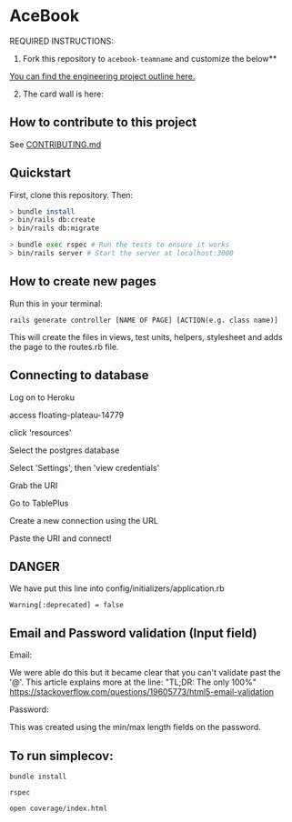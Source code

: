 # AceBook

REQUIRED INSTRUCTIONS:

1. Fork this repository to `acebook-teamname` and customize
   the below**

[You can find the engineering project outline here.](https://github.com/makersacademy/course/tree/master/engineering_projects/rails)

2. The card wall is here: <please update>

## How to contribute to this project

See [CONTRIBUTING.md](CONTRIBUTING.md)

## Quickstart

First, clone this repository. Then:

```bash
> bundle install
> bin/rails db:create
> bin/rails db:migrate

> bundle exec rspec # Run the tests to ensure it works
> bin/rails server # Start the server at localhost:3000
```

## How to create new pages

Run this in your terminal:

```
rails generate controller [NAME OF PAGE] [ACTION(e.g. class name)]
```

This will create the files in views, test units, helpers, stylesheet and adds the page to the routes.rb file.


## Connecting to database

Log on to Heroku

access floating-plateau-14779

click 'resources'

Select the postgres database

Select 'Settings', then 'view credentials'

Grab the URI

Go to TablePlus

Create a new connection using the URL

Paste the URI and connect!




## DANGER

We have put this line into config/initializers/application.rb

`Warning[:deprecated] = false`


## Email and Password validation (Input field)

Email:

We were able do this but it became clear that you can't validate past the '@'.
This article explains more at the line: "TL;DR: The only 100%"
https://stackoverflow.com/questions/19605773/html5-email-validation

Password:

This was created using the min/max length fields on the password.

## To run simplecov:

```
bundle install
```
```
rspec
```
```
open coverage/index.html
```